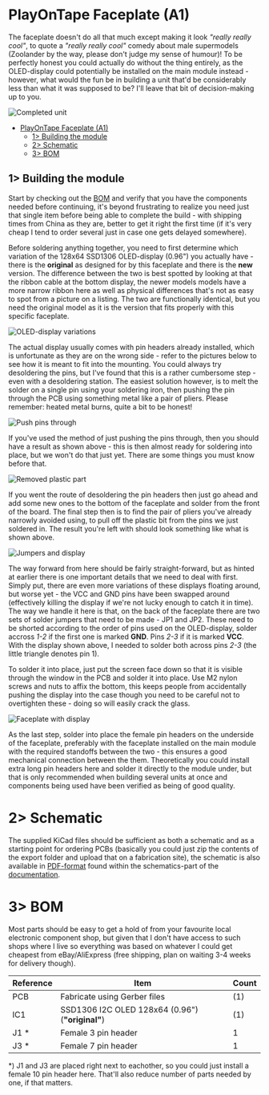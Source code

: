 # PlayOnTape Faceplate (A1)
The faceplate doesn't do all that much except making it look *"really really cool"*, to quote a *"really really cool"* comedy about male supermodels (Zoolander by the way, please don't judge my sense of humour)! To be perfectly honest you could actually do without the thing entirely, as the OLED-display could potentially be installed on the main module instead - however, what would the fun be in building a unit that'd be considerably less than what it was supposed to be? I'll leave that bit of decision-making up to you.

![Completed unit](https://github.com/tebl/C64-PlayOnTape/raw/main/gallery/build_faceplate_009.jpg)

- [PlayOnTape Faceplate (A1)](#playontape-faceplate-a1)
  - [1> Building the module](#1-building-the-module)
  - [2> Schematic](#2-schematic)
  - [3> BOM](#3-bom)

## 1> Building the module
Start by checking out the [BOM](#3-bom) and verify that you have the components needed before continuing, it's beyond frustrating to realize you need just that single item before being able to complete the build - with shipping times from China as they are, better to get it right the first time (if it's very cheap I tend to order several just in case one gets delayed somewhere).

Before soldering anything together, you need to first determine which variation of the 128x64 SSD1306 OLED-display (0.96") you actually have - there is the **original** as designed for by this faceplate and there is the **new** version. The difference between the two is best spotted by looking at that the ribbon cable at the bottom display, the newer models models have a more narrow ribbon here as well as physical differences that's not as easy to spot from a picture on a listing. The two are functionally identical, but you need the original model as it is the version that fits properly with this specific faceplate.

![OLED-display variations](https://github.com/tebl/C64-PlayOnTape/raw/main/gallery/build_faceplate_displays.jpg)

The actual display usually comes with pin headers already installed, which is unfortunate as they are on the wrong side - refer to the pictures below to see how it is meant to fit into the mounting. You could always try desoldering the pins, but I've found that this is a rather cumbersome step - even with a desoldering station. The easiest solution however, is to melt the solder on a single pin using your soldering iron, then pushing the pin through the PCB using something metal like a pair of pliers. Please remember: heated metal burns, quite a bit to be honest!

![Push pins through](https://github.com/tebl/C64-PlayOnTape/raw/main/gallery/build_faceplate_003.jpg)

If you've used the method of just pushing the pins through, then you should have a result as shown above - this is then almost ready for soldering into place, but we won't do that just yet. There are some things you must know before that.

![Removed plastic part](https://github.com/tebl/C64-PlayOnTape/raw/main/gallery/build_faceplate_006.jpg)

If you went the route of desoldering the pin headers then just go ahead and add some new ones to the bottom of the faceplate and solder from the front of the board. The final step then is to find the pair of pliers you've already narrowly avoided using, to pull off the plastic bit from the pins we just soldered in. The result you're left with should look something like what is shown above.

![Jumpers and display](https://github.com/tebl/C64-PlayOnTape/raw/main/gallery/build_faceplate_005.jpg)

The way forward from here should be fairly straight-forward, but as hinted at earlier there is one important details that we need to deal with first. Simply put, there are even more variations of these displays floating around, but worse yet - the VCC and GND pins have been swapped around (effectively killing the display if we're not lucky enough to catch it in time). The way we handle it here is that, on the back of the faceplate there are two sets of solder jumpers that need to be made - JP1 and JP2. These need to be shorted according to the order of pins used on the OLED-display, solder accross *1-2* if the first one is marked **GND**. Pins *2-3* if it is marked **VCC**. With the display shown above, I needed to solder both across pins *2-3* (the little triangle denotes pin 1).

To solder it into place, just put the screen face down so that it is visible through the window in the PCB and solder it into place. Use M2 nylon screws and nuts to affix the bottom, this keeps people from accidentally pushing the display into the case though you need to be careful not to overtighten these - doing so will easily crack the glass. 

![Faceplate with display](https://github.com/tebl/C64-PlayOnTape/raw/main/gallery/build_faceplate_007.jpg)

As the last step, solder into place the female pin headers on the underside of the faceplate, preferably with the faceplate installed on the main module with the required standoffs between the two - this ensures a good mechanical connection between the them. Theoretically you could install extra long pin headers here and solder it directly to the module under, but that is only recommended when building several units at once and components being used have been verified as being of good quality.

# 2> Schematic
The supplied KiCad files should be sufficient as both a schematic and as a  starting point for ordering PCBs (basically you could just zip the contents of the export folder and upload that on a fabrication site), the schematic is also available in [PDF-format](https://github.com/tebl/C64-PlayOnTape/tree/main/documentation/schematic) found within the schematics-part of the [documentation](https://github.com/tebl/C64-PlayOnTape/tree/main/documentation).

# 3> BOM
Most parts should be easy to get a hold of from your favourite local electronic component shop, but given that I don't have access to such shops where I live so everything was based on whatever I could get cheapest from eBay/AliExpress (free shipping, plan on waiting 3-4 weeks for delivery though).

| Reference    | Item                                                 | Count |
| ------------ | ---------------------------------------------------- | ----- |
| PCB          | Fabricate using Gerber files                         |    (1)|
| IC1          | SSD1306 I2C OLED 128x64 (0.96") (**"original"**)     |    (1)|
| J1 *         | Female 3 pin header                                  |     1 |
| J3 *         | Female 7 pin header                                  |     1 |

*) J1 and J3 are placed right next to eachother, so you could just install a female 10 pin header here. That'll also reduce number of parts needed by one, if that matters.